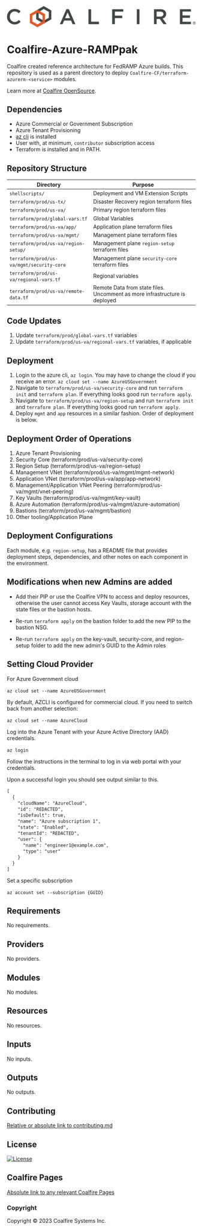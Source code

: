 ![Coalfire](coalfire_logo.png)

# Coalfire-Azure-RAMPpak

Coalfire created reference architecture for FedRAMP Azure builds. This repository is used as a parent directory to deploy `Coalfire-CF/terraform-azurerm-<service>` modules.

Learn more at [Coalfire OpenSource](https://coalfire.com/opensource).

## Dependencies

- Azure Commercial or Government Subscription
- Azure Tenant Provisioning 
- [az cli](https://learn.microsoft.com/en-us/cli/azure/install-azure-cli) is installed
- User with, at minimum, `contributor` subscription access
- Terraform is installed and in PATH.

## Repository Structure

| Directory | Purpose |
| --------- | ------- |
| `shellscripts/` | Deployment and VM Extension Scripts |
| `terraform/prod/us-tx/` | Disaster Recovery region terraform files |
| `terraform/prod/us-va/` | Primary region terraform files |
| `terraform/prod/global-vars.tf` | Global Variables |
| `terraform/prod/us-va/app/` | Application plane terraform files |
| `terraform/prod/us-va/mgmt/` | Management plane terraform files |
| `terraform/prod/us-va/region-setup/` | Management plane `region-setup` terraform files |
| `terraform/prod/us-va/mgmt/security-core` | Management plane `security-core` terraform files |
| `terraform/prod/us-va/regional-vars.tf` | Regional variables |
| `terraform/prod/us-va/remote-data.tf` | Remote Data from state files. Uncomment as more infrastructure is deployed |

## Code Updates

1. Update `terraform/prod/global-vars.tf` variables
2. Update `terraform/prod/us-va/regional-vars.tf` variables, if applicable

## Deployment 

1. Login to the azure cli, `az login`. You may have to change the cloud if you receive an error. `az cloud set --name AzureUSGovernment`
2. Navigate to `terraform/prod/us-va/security-core` and run `terraform init` and `terraform plan`. If everything looks good run `terraform apply`.
3. Navigate to `terraform/prod/us-va/region-setup` and run `terraform init` and `terraform plan`. If everything looks good run `terraform apply`.
4. Deploy `mgmt` and `app` resources in a similar fashion. Order of deployment is below.

## Deployment Order of Operations

1. Azure Tenant Provisioning
2. Security Core (terraform/prod/us-va/security-core)
3. Region Setup (terraform/prod/us-va/region-setup)
4. Management VNet (terraform/prod/us-va/mgmt/mgmt-network)
5. Application VNet (terraform/prod/us-va/app/app-network)
6. Management/Application VNet Peering (terraform/prod/us-va/mgmt/vnet-peering)
7. Key Vaults (terraform/prod/us-va/mgmt/key-vault)
8. Azure Automation (terraform/prod/us-va/mgmt/azure-automation)
9. Bastions (terraform/prod/us-va/mgmt/bastion)
10. Other tooling/Application Plane

## Deployment Configurations

Each module, e.g. `region-setup`, has a README file that provides deployment steps, dependencies, and other notes on each component in the environment.

## Modifications when new Admins are added

- Add their PIP or use the Coalfire VPN to access and deploy resources, otherwise the user cannot access Key Vaults, storage account with the state files or the bastion hosts.

- Re-run `terraform apply` on the bastion folder to add the new PIP to the bastion NSG.

- Re-run `terraform apply` on the key-vault, security-core, and region-setup folder to add the new admin's GUID to the Admin roles

## Setting Cloud Provider

For Azure Government cloud

`az cloud set --name AzureUSGovernment`

By default, AZCLI is configured for commercial cloud. If you need to switch back from another selection:

`az cloud set --name AzureCloud`

Log into the Azure Tenant with your Azure Active Directory (AAD) credentials.

`az login`

Follow the instructions in the terminal to log in via web portal with your credentials.

Upon a successful login you should see output similar to this.

```hcl
[
  {
    "cloudName": "AzureCloud",
    "id": "REDACTED",
    "isDefault": true,
    "name": "Azure subscription 1",
    "state": "Enabled",
    "tenantId": "REDACTED",
    "user": {
      "name": "engineer1@example.com",
      "type": "user"
    }
  }
]
```

Set a specific subscription

`az account set --subscription {GUID}`

<!-- BEGIN_TF_DOCS -->
## Requirements

No requirements.

## Providers

No providers.

## Modules

No modules.

## Resources

No resources.

## Inputs

No inputs.

## Outputs

No outputs.
<!-- END_TF_DOCS -->

## Contributing

[Relative or absolute link to contributing.md](CONTRIBUTING.md)


## License

[![License](https://img.shields.io/badge/license-MIT-blue.svg)](https://opensource.org/license/mit/)


## Coalfire Pages

[Absolute link to any relevant Coalfire Pages](https://coalfire.com/)

### Copyright

Copyright © 2023 Coalfire Systems Inc.
